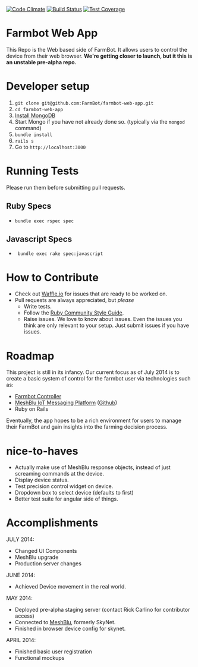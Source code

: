 [![Code Climate](https://codeclimate.com/github/FarmBot/farmbot-web-app.png)](https://codeclimate.com/github/FarmBot/farmbot-web-app)
[![Build Status](https://travis-ci.org/FarmBot/farmbot-web-app.svg)](https://travis-ci.org/FarmBot/farmbot-web-app)
[![Test Coverage](https://codeclimate.com/github/FarmBot/farmbot-web-app/badges/coverage.svg)](https://codeclimate.com/github/FarmBot/farmbot-web-app)
# Farmbot Web App

This Repo is the Web based side of FarmBot. It allows users to control the device from their web browser. **We're getting closer to launch, but it this is an unstable pre-alpha repo.**

# Developer setup

 1. `git clone git@github.com:FarmBot/farmbot-web-app.git`
 2. `cd farmbot-web-app`
 3. [Install MongoDB](http://docs.mongodb.org/manual/tutorial/install-mongodb-on-os-x/)
 4. Start Mongo if you have not already done so. (typically via the `mongod` command)
 3. `bundle install`
 4. `rails s`
 5. Go to `http://localhost:3000`

# Running Tests

Please run them before submitting pull requests.

## Ruby Specs

 * `bundle exec rspec spec`

## Javascript Specs

 * ` bundle exec rake spec:javascript`

# How to Contribute

 * Check out [Waffle.io](https://waffle.io/farmbot/farmbot-web-app) for issues that are ready to be worked on.
 * Pull requests are always appreciated, but *please*
   * Write tests.
   * Follow the [Ruby Community Style Guide](https://github.com/bbatsov/ruby-style-guide).
   * Raise issues. We love to know about issues. Even the issues you think are only relevant to your setup. Just submit issues if you have issues.

# Roadmap

This project is still in its infancy. Our current focus as of July 2014 is to create a basic system of control for the farmbot user via technologies such as:

 * [Farmbot Controller](https://github.com/FarmBot/farmbot-raspberry-pi-controller)
 * [MeshBlu IoT Messaging Platform](http://www.skynet.im) ([Github](https://github.com/skynetim/skynet))
 * Ruby on Rails

Eventually, the app hopes to be a rich environment for users to manage their FarmBot and gain insights into the farming decision process.

# nice-to-haves

 * Actually make use of MeshBlu response objects, instead of just screaming commands at the device.
 * Display device status.
 * Test precision control widget on device.
 * Dropdown box to select device (defaults to first)
 * Better test suite for angular side of things.

# Accomplishments

JULY 2014:

 * Changed UI Components
 * MeshBlu upgrade
 * Production server changes

JUNE 2014:

 * Achieved Device movement in the real world.

MAY 2014:

 * Deployed pre-alpha staging server (contact Rick Carlino for contributor access)
 * Connected to [MeshBlu](http://www.skynet.im/), formerly SkyNet.
 * Finished in browser device config for skynet.

APRIL 2014:

 * Finished basic user registration
 * Functional mockups
